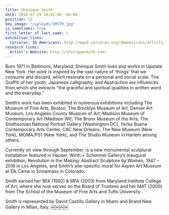 ```yaml
---
title: Shinique Smith
date: 2016-07-19 19:02:00 -04:00
position: 12
key_image: "/uploads/SMITH.jpg"
is_sometimes: true
first_letter_of_last_name: s
exhibition_links:
  Corcoran, 30 Americans: http://www2.corcoran.org/30americans/artists/shinique-smith
research_links:
  Artist's Website: http://shiniquesmith.com/
---
```


Born 1971 in Baltimore, Maryland, Shinique Smith lives and works in Upstate New York. Her work is inspired by the vast nature of ‘things’ that we consume and discard, which resonate on a personal and social scale. The Graffiti of her youth, Japanese calligraphy, and Abstraction are influences from which she extracts “the graceful and spiritual qualities in written word and the everyday.”

Smith’s work has been exhibited in numerous exhibitions including The Museum of Fine Arts, Boston, The Brooklyn Museum of Art, Denver Art Museum, Los Angeles County Museum of Art, Madison Museum of Contemporary Art (Madison WI), The Bronx Museum of the Arts, The Smithsonian National Portrait Gallery (Washington DC), Yerba Buena Contemporary Arts Center, CAC New Orleans, The New Museum (New York), MOMA/PS1 (New York), and The Studio Museum in Harlem among others.

Currently on view through September, is a new monumental sculptural installation featured in Hauser, Wirth + Schimmel Gallery’s inaugural exhibition, Revolution in the Making: Abstract Sculpture by Women, 1947 – 2016 in Los Angeles, and Smith’s site-specific mural for Aspen Art Museum at Elk Camp in Snowmass in Colorado.

Smith earned her BFA (1992) & MFA (2003) from Maryland Institute College of Art, where she now serves on the Board of Trustees and her MAT (2000) from The School of the Museum of Fine Arts and Tufts University.

Smith is represented by David Castillo Gallery in Miami and Brand New Gallery in Milan, Italy.
￼￼￼￼